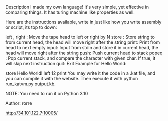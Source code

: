 Description
I made my own language! It's very simple, yet effective in comparing things. It has turing machine like properties as well.

Here are the instructions available, write in just like how you write assembly or script, its top to down:

left <N>, right <N>: Move the tape head to left or right by N
store <STRING>: Store string to from current head, the head will move right after the string
print: Print from head to next empty
input: Input from stdin and store it in current head, the head will move right after the string
push: Push current head to stack
popeq <CHAR>: Pop current stack, and compare the character with given char. If true, it will skip next instruction
quit: Exit
Example for Hello World:

store Hello World!
left 12
print
You may write it the code in a .kat file, and you can compile it with the website. Then execute it with python run_katvm.py output.kb.

NOTE: You need to run it on Python 3.10

Author: rorre

http://34.101.122.7:10005/